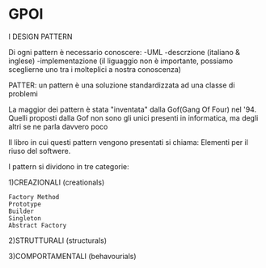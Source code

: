 # GPOI
I DESIGN PATTERN

Di ogni  pattern è necessario conoscere:
-UML
-descrzione (italiano & inglese)
-implementazione (il liguaggio non è importante, possiamo  sceglierne uno tra i molteplici a nostra conoscenza)

PATTER: un pattern è una soluzione standardizzata ad una classe di problemi

La maggior dei pattern è stata "inventata" dalla Gof(Gang Of Four) nel '94.
Quelli proposti dalla Gof non sono gli unici presenti in informatica, ma degli  altri  se ne parla davvero poco

Il libro in cui questi pattern vengono presentati si chiama: Elementi per il riuso del softwere.

I pattern si dividono in tre categorie: 

1)CREAZIONALI (creationals)

    Factory Method
    Prototype
    Builder
    Singleton 
    Abstract Factory
    
2)STRUTTURALI (structurals)

3)COMPORTAMENTALI (behavourials) 

